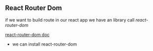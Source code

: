 ## React Router Dom

if we want to build route in our react app we have an library call _react-router-dom_

[react-router-dom doc]("https://reactrouter.com/en/main")

- we can install react-router-dom

